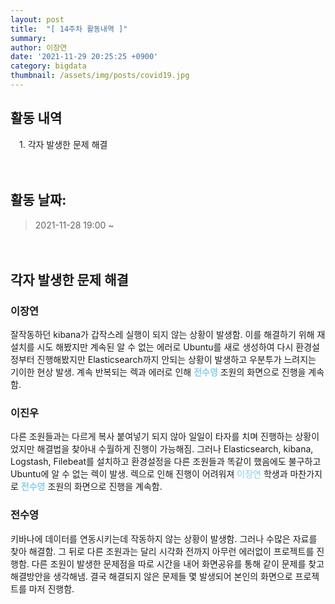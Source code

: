 ```yaml
---
layout: post
title:  "[ 14주차 활동내역 ]"
summary:
author: 이장연
date: '2021-11-29 20:25:25 +0900'
category: bigdata
thumbnail: /assets/img/posts/covid19.jpg
---
```

## **활동 내역**

　1. 각자 발생한 문제 해결

　

## **활동 날짜**: 

 > 2021-11-28 19:00 ~ 

　

## **각자 발생한 문제 해결** ##

  ### **이장연**

  잘작동하던 kibana가 갑작스레 실행이 되지 않는 상황이 발생함. 이를 해결하기 위해 재설치를 시도 해봤지만 계속된 알 수 없는 에러로 Ubuntu를 새로 생성하여 
  다시 환경설정부터 진행해봤지만 Elasticsearch까지 안되는 상황이 발생하고 우분투가 느려지는 기이한 현상 발생. 계속 반복되는 렉과 에러로 인해 
  <span style="color:skyblue">**전수영** </span> 조원의 화면으로 진행을 계속함.


  ### **이진우** 

  다른 조원들과는 다르게 복사 붙여넣기 되지 않아 일일이 타자를 치며 진행하는 상황이었지만 해결법을 찾아내 수월하게 진행이 가능해짐. 그러나
  Elasticsearch, kibana, Logstash, Filebeat를 설치하고 환경설정을 다른 조원들과 똑같이 했음에도 불구하고 Ubuntu에 알 수 없는 렉이 발생. 렉으로 인해 진행이 어려워져
  <span style="color:skyblue">이장연</span> 학생과 마찬가지로 <span style="color:skyblue">**전수영** </span> 조원의 화면으로 진행을 계속함.


  ### **전수영** 

  키바나에 데이터를 연동시키는데 작동하지 않는 상황이 발생함. 그러나 수많은 자료를 찾아 해결함. 그 뒤로 다른 조원과는 달리 시각화 전까지 아무런 에러없이
  프로젝트를 진행함. 다른 조원이 발생한 문제점을 따로 시간을 내어 화면공유를 통해 같이 문제를 찾고 해결방안을 생각해냄. 결국 해결되지 않은 문제들 몇 발생되어 
  본인의 화면으로 프로젝트를 마저 진행함.


 

 
